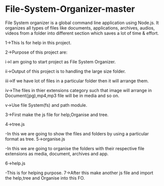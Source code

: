 # File-System-Organizer-master


File System organizer is a global command line application using Node.js. It organizes all types of files like documents, applications, 
archives, audios, videos from a folder into different section which saves a lot of time & effort. 

1->This Is for help in this project.

2->Purpose of this project are:

i->I am going to start project as File System Organizer.

ii->Output of this project is to handling the large size folder.

iii->If we have lot of files in a particular folder then it will arrange them. 

iv->The files in thier extensions category such that image will arrange in Document(jpg),mp4,mp3 file will be in media and so on.

v->Use file System(fs) and path module.      


3->First make the js file for help,Organise and tree.

4->tree.js

-In this we are going to show the files and folders by using a particular format as tree.
5->organise.js

-In this we are going to organise the folders with their respective file extensions as media, document, archives and app.


6->help.js

-This is for helping purpose.
7->After this make another js file and import the help,tree and Organise into this FO.

